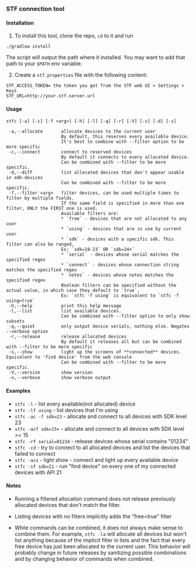 ### STF connection tool

#### Installation

1. To install this tool, clone the repo, `cd` to it and run 

```
./gradlew install
```

The script will output the path where it installed.
You may want to add that path to your `$PATH` env variable.

2. Create a `stf.properties` file with the following content:

```
STF_ACCESS_TOKEN= the token you get from the STF web UI > Settings > Keys
STF_URL=http://your.stf.server.url 
```

#### Usage
```
stfc [-a] [-c] [-f <arg>] [-h] [-l] [-q] [-r] [-V] [-v] [-d] [-s]

 -a,--allocate       allocate devices to the current user
                     By default, this reserves every available device.
                     It's best to combine with --filter option to be more specific
 -c,--connect        connect to reserved devices
                     By default it connects to every allocated device.
                     Can be combined with --filter to be more specific.
 -d,--diff           list allocated devices that don't appear usable in adb-devices
                     Can be combined with --filter to be more specific.
 -f,--filter <arg>   filter devices, can be used multiple times to filter by multiple fields.
                     If the same field is specified in more than one filter, ONLY the FIRST one is used.
                     Available filters are:
                     * `free` - devices that are not allocated to any user
                     * `using` - devices that are in use by current user
                     * `sdk` - devices with a specific sdk. This filter can also be ranged,
                     Ex: `sdk=18-23` OR `sdk=24+`
                     * `serial` - devices whose serial matches the specified regex
                     * `connect` - devices whose connection string matches the specified regex
                     * `notes` - devices whose notes matches the specified regex
                     Boolean filters can be specified without the actual value, in which case they default to `true`.
                     Ex: `stfc -f using` is equivalent to `stfc -f using=true`
 -h,--help           print this help message
 -l,--list           list available devices.
                     Can be combined with --filter option to only show subsets
 -q,--quiet          only output device serials, nothing else. Negates --verbose option
 -r,--release        release allocated devices
                     By default it releases all but can be combined with --filter to be more specific
 -s,--show           light up the screens of **connected** devices. Equivalent to 'find device' from the web console
                     Can be combined with --filter to be more specific.
 -V,--version        show version
 -v,--verbose        show verbose output

```

#### Examples

* `stfc -l` - list every available(not allocated) device
* `stfc -lf using` - list devices that I'm using
* `stfc -ac -f sdk=23` - allocate and connect to all devices with SDK level 23
* `stfc -acf sdk=15+` - allocate and connect to all devices with SDK level >= 15
* `stfc -rf serial=01234` - release devices whose serial contains "01234"
* `stfc -cd` - try to connect to all allocated devices and list the devices that failed to connect
* `stfc -acs` - light show - connect and light up every available device
* `stfc -sf sdk=21` - run "find device" on every one of my connected devices with API 21

#### Notes

* Running a filtered allocation command does not release previously allocated devices that don't match the filter.

* Listing devices with no filters implicitly adds the "free=true" filter

* While commands can be combined, it does not always make sense to combine them.
For example, `stfc -la` will allocate all devices but won't list anything because of the implicit filter in lists and the fact that every free device has just been allocated to the current user.
This behavior will probably change in future releases by sanitizing possible combinations and by changing behavior of commands when combined.

